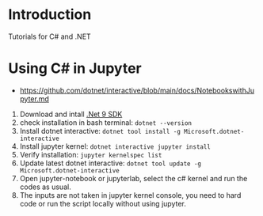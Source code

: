 # Introduction
Tutorials for C# and .NET

# Using C# in Jupyter
- https://github.com/dotnet/interactive/blob/main/docs/NotebookswithJupyter.md

1. Download and intall [.Net 9 SDK](https://dotnet.microsoft.com/en-us/download)
1. check installation in bash terminal: `dotnet --version`
1. Install dotnet interactive: `dotnet tool install -g Microsoft.dotnet-interactive`
1. Install jupyter kernel: `dotnet interactive jupyter install`
1. Verify installation: `jupyter kernelspec list`
1. Update latest dotnet interactive: `dotnet tool update -g Microsoft.dotnet-interactive`
1. Open jupyter-notebook or jupyterlab, select the c# kernel and run the codes as usual.
1. The inputs are not taken in jupyter kernel console, you need to hard code or run the script locally without using jupyter.
